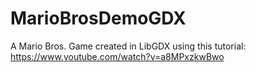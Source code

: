 # MarioBrosDemoGDX

A Mario Bros. Game created in LibGDX using this tutorial: https://www.youtube.com/watch?v=a8MPxzkwBwo
